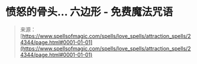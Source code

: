 <!--yml

category: 未分类

date: 2024-06-12 19:10:11

-->

# 愤怒的骨头... 六边形 - 免费魔法咒语

> 来源：[https://www.spellsofmagic.com/spells/love_spells/attraction_spells/24344/page.html#0001-01-01](https://www.spellsofmagic.com/spells/love_spells/attraction_spells/24344/page.html#0001-01-01)

